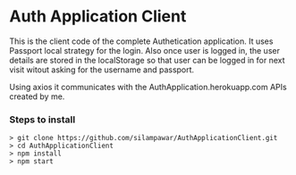 # Auth Application Client

This is the client code of the complete Authetication application. It uses Passport local strategy for the login. Also once user is logged in, the user details are stored in the localStorage so that user can be logged in for next visit witout asking for the username and passport.

Using axios it communicates with the AuthApplication.herokuapp.com APIs created by me.


### Steps to install

```
> git clone https://github.com/silampawar/AuthApplicationClient.git
> cd AuthApplicationClient
> npm install
> npm start
```
